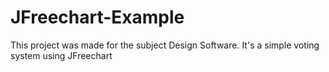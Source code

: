 # JFreechart-Example
This project was made for the subject Design Software. It's a simple voting system using JFreechart
